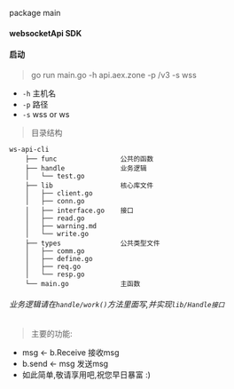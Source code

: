 package main


#### websocketApi SDK

#### 启动
> go run main.go -h api.aex.zone -p /v3 -s wss
- `-h` 主机名
- `-p` 路径
- `-s` wss or ws

> 目录结构
```
ws-api-cli
    ├── func                公共的函数
    ├── handle              业务逻辑
    │   └── test.go     
    ├── lib                 核心库文件
    │   ├── client.go
    │   ├── conn.go
    │   ├── interface.go    接口
    │   ├── read.go
    │   ├── warning.md
    │   └── write.go
    ├── types               公共类型文件
    │   ├── comm.go
    │   ├── define.go
    │   ├── req.go
    │   └── resp.go
    └── main.go             主函数

```

###### 业务逻辑请在`handle/work()`方法里面写,并实现`lib/Handle接口`

> 主要的功能:
- msg <- b.Receive 接收msg
- b.send <- msg 发送msg
- 如此简单,敬请享用吧,祝您早日暴富 :)
